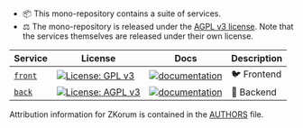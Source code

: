 - :package: This mono-repository contains a suite of services.
- :balance_scale: The mono-repository is released under the [AGPL v3 license](./COPYING). Note that the services themselves are released under their own license.

| Service                     | License                                                                                                 | Docs                                                                           | Description               |
| --------------------------- | ------------------------------------------------------------------------------------------------------- | ------------------------------------------------------------------------------ | ------------------------- |
| [`front`](./services/front) | [![License: GPL v3](https://img.shields.io/badge/License-GPL%20v3-blue.svg)](./services/front/COPYING)  | [![documentation](https://img.shields.io/badge/readme-blue)](./services/front) | :bird: Frontend           |
| [`back`](./services/back)   | [![License: AGPL v3](https://img.shields.io/badge/License-AGPL%20v3-blue.svg)](./services/back/COPYING) | [![documentation](https://img.shields.io/badge/readme-blue)](./services/back)  | :thought_balloon: Backend |

Attribution information for ZKorum is contained in the [AUTHORS](AUTHORS) file.
